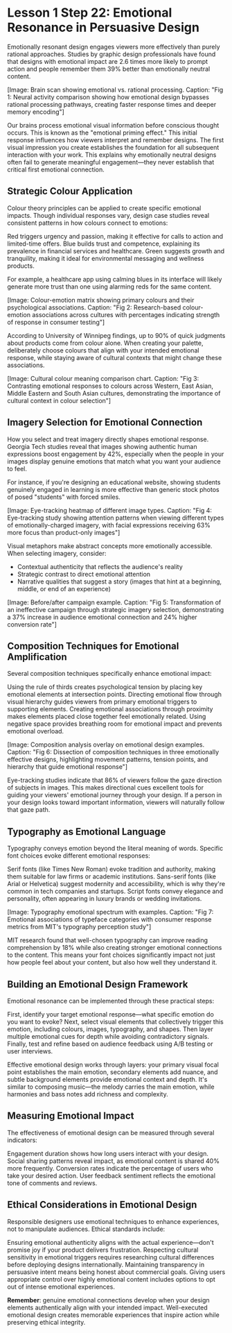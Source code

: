 # **Lesson 1 Step 22: Emotional Resonance in Persuasive Design**

Emotionally resonant design engages viewers more effectively than purely rational approaches. Studies by graphic design professionals have found that designs with emotional impact are 2.6 times more likely to prompt action and people remember them 39% better than emotionally neutral content.

\[Image: Brain scan showing emotional vs. rational processing. Caption: "Fig 1: Neural activity comparison showing how emotional design bypasses rational processing pathways, creating faster response times and deeper memory encoding"\]

Our brains process emotional visual information before conscious thought occurs. This is known as the "emotional priming effect." This initial response influences how viewers interpret and remember designs. The first visual impression you create establishes the foundation for all subsequent interaction with your work. This explains why emotionally neutral designs often fail to generate meaningful engagement—they never establish that critical first emotional connection.

## **Strategic Colour Application**

Colour theory principles can be applied to create specific emotional impacts. Though individual responses vary, design case studies reveal consistent patterns in how colours connect to emotions:

Red triggers urgency and passion, making it effective for calls to action and limited-time offers. Blue builds trust and competence, explaining its prevalence in financial services and healthcare. Green suggests growth and tranquility, making it ideal for environmental messaging and wellness products. 

For example, a healthcare app using calming blues in its interface will likely generate more trust than one using alarming reds for the same content.

\[Image: Colour-emotion matrix showing primary colours and their psychological associations. Caption: "Fig 2: Research-based colour-emotion associations across cultures with percentages indicating strength of response in consumer testing"\]

According to University of Winnipeg findings, up to 90% of quick judgments about products come from colour alone. When creating your palette, deliberately choose colours that align with your intended emotional response, while staying aware of cultural contexts that might change these associations.

\[Image: Cultural colour meaning comparison chart. Caption: "Fig 3: Contrasting emotional responses to colours across Western, East Asian, Middle Eastern and South Asian cultures, demonstrating the importance of cultural context in colour selection"\]

## **Imagery Selection for Emotional Connection**

How you select and treat imagery directly shapes emotional response. Georgia Tech studies reveal that images showing authentic human expressions boost engagement by 42%, especially when the people in your images display genuine emotions that match what you want your audience to feel. 

For instance, if you're designing an educational website, showing students genuinely engaged in learning is more effective than generic stock photos of posed "students" with forced smiles.

\[Image: Eye-tracking heatmap of different image types. Caption: "Fig 4: Eye-tracking study showing attention patterns when viewing different types of emotionally-charged imagery, with facial expressions receiving 63% more focus than product-only images"\]

Visual metaphors make abstract concepts more emotionally accessible. When selecting imagery, consider:

* Contextual authenticity that reflects the audience's reality  
* Strategic contrast to direct emotional attention  
* Narrative qualities that suggest a story (images that hint at a beginning, middle, or end of an experience)

\[Image: Before/after campaign example. Caption: "Fig 5: Transformation of an ineffective campaign through strategic imagery selection, demonstrating a 37% increase in audience emotional connection and 24% higher conversion rate"\]

## **Composition Techniques for Emotional Amplification**

Several composition techniques specifically enhance emotional impact:

Using the rule of thirds creates psychological tension by placing key emotional elements at intersection points. Directing emotional flow through visual hierarchy guides viewers from primary emotional triggers to supporting elements. Creating emotional associations through proximity makes elements placed close together feel emotionally related. Using negative space provides breathing room for emotional impact and prevents emotional overload.

\[Image: Composition analysis overlay on emotional design examples. Caption: "Fig 6: Dissection of composition techniques in three emotionally effective designs, highlighting movement patterns, tension points, and hierarchy that guide emotional response"\]

Eye-tracking studies indicate that 86% of viewers follow the gaze direction of subjects in images. This makes directional cues excellent tools for guiding your viewers' emotional journey through your design. If a person in your design looks toward important information, viewers will naturally follow that gaze path.

## **Typography as Emotional Language**

Typography conveys emotion beyond the literal meaning of words. Specific font choices evoke different emotional responses:

Serif fonts (like Times New Roman) evoke tradition and authority, making them suitable for law firms or academic institutions. Sans-serif fonts (like Arial or Helvetica) suggest modernity and accessibility, which is why they're common in tech companies and startups. Script fonts convey elegance and personality, often appearing in luxury brands or wedding invitations.

\[Image: Typography emotional spectrum with examples. Caption: "Fig 7: Emotional associations of typeface categories with consumer response metrics from MIT's typography perception study"\]

MIT research found that well-chosen typography can improve reading comprehension by 18% while also creating stronger emotional connections to the content. This means your font choices significantly impact not just how people feel about your content, but also how well they understand it.

## **Building an Emotional Design Framework**

Emotional resonance can be implemented through these practical steps:

First, identify your target emotional response—what specific emotion do you want to evoke? Next, select visual elements that collectively trigger this emotion, including colours, images, typography, and shapes. Then layer multiple emotional cues for depth while avoiding contradictory signals. Finally, test and refine based on audience feedback using A/B testing or user interviews.

Effective emotional design works through layers: your primary visual focal point establishes the main emotion, secondary elements add nuance, and subtle background elements provide emotional context and depth. It's similar to composing music—the melody carries the main emotion, while harmonies and bass notes add richness and complexity.

## **Measuring Emotional Impact**

The effectiveness of emotional design can be measured through several indicators:

Engagement duration shows how long users interact with your design. Social sharing patterns reveal impact, as emotional content is shared 40% more frequently. Conversion rates indicate the percentage of users who take your desired action. User feedback sentiment reflects the emotional tone of comments and reviews.

## **Ethical Considerations in Emotional Design**

Responsible designers use emotional techniques to enhance experiences, not to manipulate audiences. Ethical standards include:

Ensuring emotional authenticity aligns with the actual experience—don't promise joy if your product delivers frustration. Respecting cultural sensitivity in emotional triggers requires researching cultural differences before deploying designs internationally. Maintaining transparency in persuasive intent means being honest about commercial goals. Giving users appropriate control over highly emotional content includes options to opt out of intense emotional experiences.

**Remember**: genuine emotional connections develop when your design elements authentically align with your intended impact. Well-executed emotional design creates memorable experiences that inspire action while preserving ethical integrity.